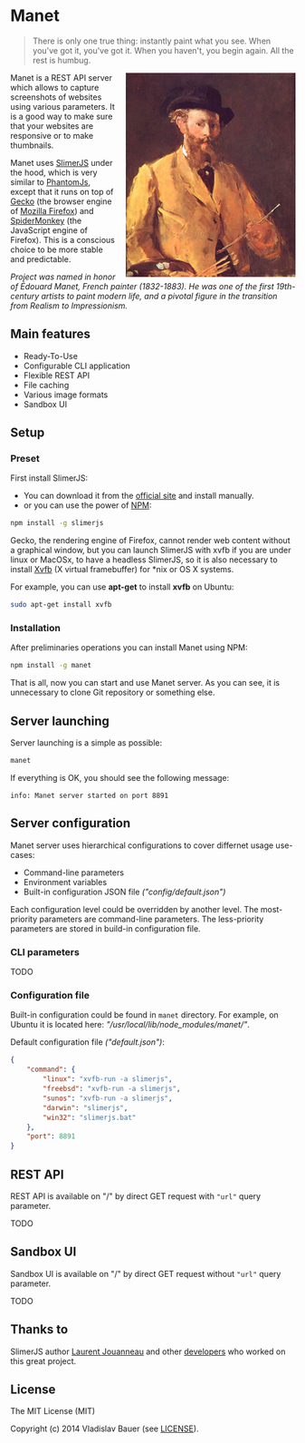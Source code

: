 
# Manet

> There is only one true thing: instantly paint what you see. When you've got it, you've got it. When you haven't, you begin again. All the rest is humbug.

<img align="right" style="margin-left: 15px" width="300" height="360" title="Self-Portrait with Palette, 1879" src="misc/manet.jpg">

Manet is a REST API server which allows to capture screenshots of websites using various parameters. It is a good way to make sure that your websites are responsive or to make thumbnails.

Manet uses [SlimerJS](http://slimerjs.org) under the hood, which is very similar to [PhantomJs](http://phantomjs.org), except that it runs on top of [Gecko](https://developer.mozilla.org/en-US/docs/Mozilla/Gecko) (the browser engine of [Mozilla Firefox](https://www.mozilla.org)) and [SpiderMonkey](https://developer.mozilla.org/en-US/docs/Mozilla/Projects/SpiderMonkey) (the JavaScript engine of Firefox). This is a conscious choice to be more stable and predictable.

*Project was named in honor of Édouard Manet, French painter (1832-1883). He was one of the first 19th-century artists to paint modern life, and a pivotal figure in the transition from Realism to Impressionism.*


## Main features
* Ready-To-Use
* Configurable CLI application
* Flexible REST API
* File caching
* Various image formats
* Sandbox UI


## Setup

### Preset
First install SlimerJS:

* You can download it from the [official site](http://slimerjs.org/download.html) and install manually.
* or you can use the power of [NPM](https://www.npmjs.org/):
```bash
npm install -g slimerjs
```

Gecko, the rendering engine of Firefox, cannot render web content without a graphical window, but you can launch SlimerJS with xvfb if you are under linux or MacOSx, to have a headless SlimerJS, so it is also necessary to install [Xvfb](http://en.wikipedia.org/wiki/Xvfb) (X virtual framebuffer) for *nix or OS X systems.

For example, you can use **apt-get** to install **xvfb** on Ubuntu:
```bash
sudo apt-get install xvfb
```

### Installation

After preliminaries operations you can install Manet using NPM:
```bash
npm install -g manet
```

That is all, now you can start and use Manet server. As you can see, it is unnecessary to clone Git repository or something else.


## Server launching

Server launching is a simple as possible:
```bash
manet
```

If everything is OK, you should see the following message:
```
info: Manet server started on port 8891
```

## Server configuration

Manet server uses hierarchical configurations to cover differnet usage use-cases:

* Command-line parameters
* Environment variables
* Built-in configuration JSON file *("config/default.json")*

Each configuration level could be overridden by another level.
The most-priority parameters are command-line parameters.
The less-priority parameters are stored in build-in configuration file.


### CLI parameters

TODO


### Configuration file

Built-in configuration could be found in `manet` directory. For example, on Ubuntu it is located here: *"/usr/local/lib/node_modules/manet/"*.

Default configuration file *("default.json")*:

```json
{
    "command": {
        "linux": "xvfb-run -a slimerjs",
        "freebsd": "xvfb-run -a slimerjs",
        "sunos": "xvfb-run -a slimerjs",
        "darwin": "slimerjs",
        "win32": "slimerjs.bat"
    },
    "port": 8891
}
```


## REST API

REST API is available on "/" by direct GET request with `"url"` query parameter.

TODO


## Sandbox UI

Sandbox UI is available on "/" by direct GET request without `"url"` query parameter.

TODO


## Thanks to

SlimerJS author [Laurent Jouanneau](https://github.com/laurentj) and other [developers](https://github.com/laurentj/slimerjs/graphs/contributors) who worked on this great project.


## License

The MIT License (MIT)

Copyright (c) 2014 Vladislav Bauer (see [LICENSE](LICENSE)).
